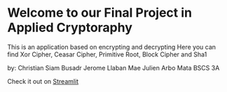 # Welcome to our Final Project in Applied Cryptoraphy

This is an application based on encrypting and decrypting
Here you can find Xor Cipher, Ceasar Cipher, Primitive Root, Block Cipher and Sha1

by:
Christian Siam Busadr
Jerome Llaban
Mae Julien Arbo Mata
BSCS 3A


Check it out on [Streamlit](https://bscs3afinalapplied.streamlit.app/)
